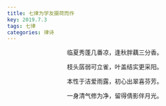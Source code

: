 ```yaml
---
title: 七律为学友摄荷而作
key: 2019.7.3
tags: 七律
categories: 律诗
---
```


<p align="center">临夏秀蓬几番凉，逢秋胖藕三分香。
</p>
<p align="center">枝头孱弱可立雀，叶盖结实更采阳。
</p>
<p align="center">本性于洁爱雨露，初心出翠喜芬芳。
</p>
<p align="center">一身清气修为净，留得倩影伴月光。
</p>
